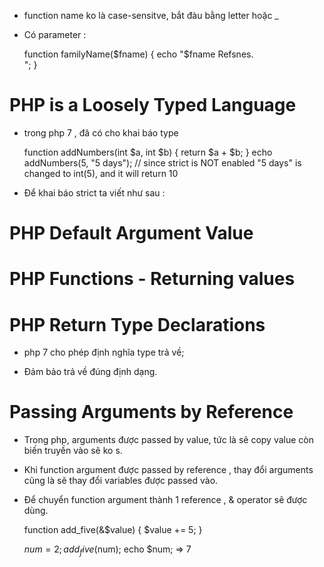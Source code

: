 - function name ko là case-sensitve, bắt đàu bằng letter hoặc _
- Có parameter :

    function familyName($fname) {
        echo "$fname Refsnes.<br>";
    }

# PHP is a Loosely Typed Language
- trong php 7 , đã có cho khai báo type

    function addNumbers(int $a, int $b) {
      return $a + $b;
    }
    echo addNumbers(5, "5 days");
    // since strict is NOT enabled "5 days" is changed to int(5), and it will return 10

- Để khai báo strict ta viết như sau :

    <?php declare(strict_types=1); // strict requirement

    function addNumbers(int $a, int $b) {
      return $a + $b;
    }
    echo addNumbers(5, "5 days");
    // since strict is enabled and "5 days" is not an integer, an error will be thrown
    ?>

# PHP Default Argument Value

# PHP Functions - Returning values

# PHP Return Type Declarations
- php 7 cho phép định nghĩa type trả về;

    <?php declare(strict_types=1); // strict requirement
        function addNumbers(float $a, float $b) : float {
            return $a + $b;
        }
        echo addNumbers(1.2, 5.2);
    ?>
- Đảm bảo trả về đúng định dạng.

    <?php declare(strict_types=1); // strict requirement
       function addNumbers(float $a, float $b) : int {
            return (int)($a + $b);
        }
        echo addNumbers(1.2, 5.2);
    ?>


# Passing Arguments by Reference
- Trong php, arguments được passed by value, tức là sẽ copy value còn biến truyền vào sẽ ko s.
- Khi function argument được passed by reference , thay đổi arguments cũng là sẽ thay đổi variables được passed vào.
- Để chuyển function argument thành 1 reference , & operator sẽ được dùng.

    function add_five(&$value) {
        $value += 5;
    }

    $num = 2;
    add_five($num);
    echo $num; => 7

